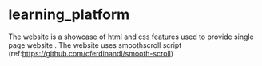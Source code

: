 # learning_platform
The website is a showcase of html and css features used to provide single page website .
The website uses smoothscroll script (ref:https://github.com/cferdinandi/smooth-scroll)
